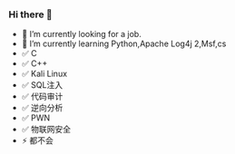 ### Hi there 👋


- 🔭 I’m currently looking for a job.
- 🌱 I’m currently learning Python,Apache Log4j 2,Msf,cs
- ✅ C
- ✅ C++
- ✅ Kali Linux
- ✅ SQL注入
- ✅ 代码审计
- ✅ 逆向分析
- ✅ PWN
- ✅ 物联网安全
- ⚡ 都不会

<!--
**i4mhmh/i4mhmh** is a ✨ _special_ ✨ repository because its `README.md` (this file) appears on your GitHub profile.

Here are some ideas to get you started:

- 🔭 I’m currently working on ...
- 🌱 I’m currently learning ...
- 👯 I’m looking to collaborate on ...
- 🤔 I’m looking for help with ...
- 💬 Ask me about ...
- 📫 How to reach me: ...
- 😄 Pronouns: ...
- ⚡ Fun fact: ...

-->
